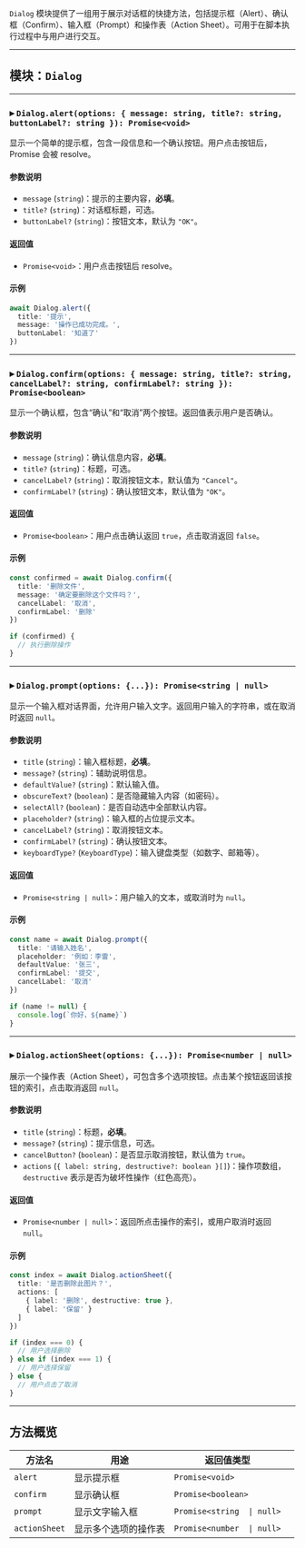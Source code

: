 `Dialog` 模块提供了一组用于展示对话框的快捷方法，包括提示框（Alert）、确认框（Confirm）、输入框（Prompt）和操作表（Action Sheet）。可用于在脚本执行过程中与用户进行交互。

---

## 模块：`Dialog`

---

### ▸ `Dialog.alert(options: { message: string, title?: string, buttonLabel?: string }): Promise<void>`

显示一个简单的提示框，包含一段信息和一个确认按钮。用户点击按钮后，Promise 会被 resolve。

#### 参数说明

* `message` (`string`)：提示的主要内容，**必填**。
* `title?` (`string`)：对话框标题，可选。
* `buttonLabel?` (`string`)：按钮文本，默认为 `"OK"`。

#### 返回值

* `Promise<void>`：用户点击按钮后 resolve。

#### 示例

```ts
await Dialog.alert({
  title: '提示',
  message: '操作已成功完成。',
  buttonLabel: '知道了'
})
```

---

### ▸ `Dialog.confirm(options: { message: string, title?: string, cancelLabel?: string, confirmLabel?: string }): Promise<boolean>`

显示一个确认框，包含“确认”和“取消”两个按钮。返回值表示用户是否确认。

#### 参数说明

* `message` (`string`)：确认信息内容，**必填**。
* `title?` (`string`)：标题，可选。
* `cancelLabel?` (`string`)：取消按钮文本，默认值为 `"Cancel"`。
* `confirmLabel?` (`string`)：确认按钮文本，默认值为 `"OK"`。

#### 返回值

* `Promise<boolean>`：用户点击确认返回 `true`，点击取消返回 `false`。

#### 示例

```ts
const confirmed = await Dialog.confirm({
  title: '删除文件',
  message: '确定要删除这个文件吗？',
  cancelLabel: '取消',
  confirmLabel: '删除'
})

if (confirmed) {
  // 执行删除操作
}
```

---

### ▸ `Dialog.prompt(options: {...}): Promise<string | null>`

显示一个输入框对话界面，允许用户输入文字。返回用户输入的字符串，或在取消时返回 `null`。

#### 参数说明

* `title` (`string`)：输入框标题，**必填**。
* `message?` (`string`)：辅助说明信息。
* `defaultValue?` (`string`)：默认输入值。
* `obscureText?` (`boolean`)：是否隐藏输入内容（如密码）。
* `selectAll?` (`boolean`)：是否自动选中全部默认内容。
* `placeholder?` (`string`)：输入框的占位提示文本。
* `cancelLabel?` (`string`)：取消按钮文本。
* `confirmLabel?` (`string`)：确认按钮文本。
* `keyboardType?` (`KeyboardType`)：输入键盘类型（如数字、邮箱等）。

#### 返回值

* `Promise<string | null>`：用户输入的文本，或取消时为 `null`。

#### 示例

```ts
const name = await Dialog.prompt({
  title: '请输入姓名',
  placeholder: '例如：李雷',
  defaultValue: '张三',
  confirmLabel: '提交',
  cancelLabel: '取消'
})

if (name != null) {
  console.log(`你好，${name}`)
}
```

---

### ▸ `Dialog.actionSheet(options: {...}): Promise<number | null>`

展示一个操作表（Action Sheet），可包含多个选项按钮。点击某个按钮返回该按钮的索引，点击取消返回 `null`。

#### 参数说明

* `title` (`string`)：标题，**必填**。
* `message?` (`string`)：提示信息，可选。
* `cancelButton?` (`boolean`)：是否显示取消按钮，默认值为 `true`。
* `actions` (`{ label: string, destructive?: boolean }[]`)：操作项数组，`destructive` 表示是否为破坏性操作（红色高亮）。

#### 返回值

* `Promise<number | null>`：返回所点击操作的索引，或用户取消时返回 `null`。

#### 示例

```ts
const index = await Dialog.actionSheet({
  title: '是否删除此图片？',
  actions: [
    { label: '删除', destructive: true },
    { label: '保留' }
  ]
})

if (index === 0) {
  // 用户选择删除
} else if (index === 1) {
  // 用户选择保留
} else {
  // 用户点击了取消
}
```

---

## 方法概览

| 方法名           | 用途         | 返回值类型              |         |
| ------------- | ---------- | ------------------ | ------- |
| `alert`       | 显示提示框      | `Promise<void>`    |         |
| `confirm`     | 显示确认框      | `Promise<boolean>` |         |
| `prompt`      | 显示文字输入框    | `Promise<string  \| null>` |
| `actionSheet` | 显示多个选项的操作表 | `Promise<number  \| null>` |
